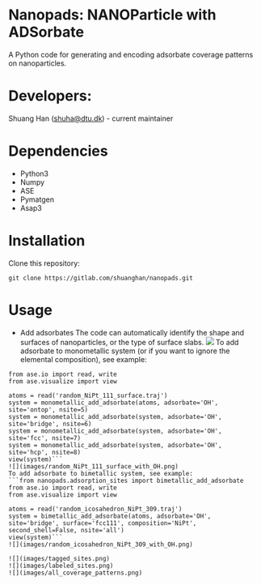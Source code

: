 # Nanopads: NANOParticle with ADSorbate
A Python code for generating and encoding adsorbate coverage patterns on nanoparticles.

# Developers: 
Shuang Han (shuha@dtu.dk) - current maintainer

# Dependencies
* Python3
* Numpy
* ASE
* Pymatgen
* Asap3

# Installation
Clone this repository:

```git clone https://gitlab.com/shuanghan/nanopads.git```

# Usage
* Add adsorbates
The code can automatically identify the shape and surfaces of nanoparticles, or the type of surface slabs.
![](images/color_facets.png)
To add adsorbate to monometallic system (or if you want to ignore the elemental composition), see example:
```from nanopads.adsorption_sites import monometallic_add_adsorbate
from ase.io import read, write
from ase.visualize import view

atoms = read('random_NiPt_111_surface.traj')
system = monometallic_add_adsorbate(atoms, adsorbate='OH', site='ontop', nsite=5)
system = monometallic_add_adsorbate(system, adsorbate='OH', site='bridge', nsite=6)
system = monometallic_add_adsorbate(system, adsorbate='OH', site='fcc', nsite=7)
system = monometallic_add_adsorbate(system, adsorbate='OH', site='hcp', nsite=8)
view(system)```
![](images/random_NiPt_111_surface_with_OH.png)
To add adsorbate to bimetallic system, see example:
```from nanopads.adsorption_sites import bimetallic_add_adsorbate
from ase.io import read, write
from ase.visualize import view

atoms = read('random_icosahedron_NiPt_309.traj')
system = bimetallic_add_adsorbate(atoms, adsorbate='OH', site='bridge', surface='fcc111', composition='NiPt', second_shell=False, nsite='all')
view(system)```
![](images/random_icosahedron_NiPt_309_with_OH.png)

![](images/tagged_sites.png)
![](images/labeled_sites.png)
![](images/all_coverage_patterns.png)